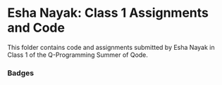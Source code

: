 # Esha Nayak: Class 1 Assignments and Code
This folder contains code and assignments submitted by Esha Nayak in Class 1 of the Q-Programming Summer of Qode.
### Badges